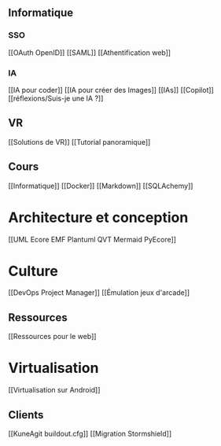 ## Informatique
### SSO
[[OAuth OpenID]]
[[SAML]]
[[Athentification web]]

### IA
[[IA pour coder]]
[[IA pour créer des Images]]
[[IAs]]
[[Copilot]]
[[réflexions/Suis-je une IA ?]]

## VR
[[Solutions de VR]]
[[Tutorial panoramique]]

## Cours
[[Informatique]]
[[Docker]]
[[Markdown]]
[[SQLAchemy]]

# Architecture et conception
[[UML Ecore EMF Plantuml QVT Mermaid PyEcore]]

# Culture
[[DevOps Project Manager]]
[[Émulation jeux d'arcade]]

## Ressources
[[Ressources pour le web]]

# Virtualisation
[[Virtualisation sur Android]]

## Clients
[[KuneAgit buildout.cfg]]
[[Migration Stormshield]]

